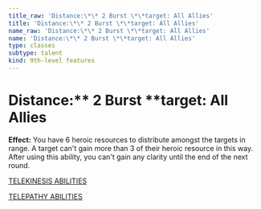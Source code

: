 ```yaml
---
title_raw: 'Distance:\*\* 2 Burst \*\*target: All Allies'
title: 'Distance:\*\* 2 Burst \*\*target: All Allies'
name_raw: 'Distance:\*\* 2 Burst \*\*target: All Allies'
name: 'Distance:\*\* 2 Burst \*\*target: All Allies'
type: classes
subtype: talent
kind: 9th-level features
---
```


# Distance:\*\* 2 Burst \*\*target: All Allies

**Effect:** You have 6 heroic resources to distribute amongst the targets in range. A target can't gain more than 3 of their heroic resource in this way. After using this ability, you can't gain any clarity until the end of the next round.

[TELEKINESIS ABILITIES](./Telekinesis%20Abilities/Telekinesis%20Abilities.md)

[TELEPATHY ABILITIES](./Telepathy%20Abilities/Telepathy%20Abilities.md)
